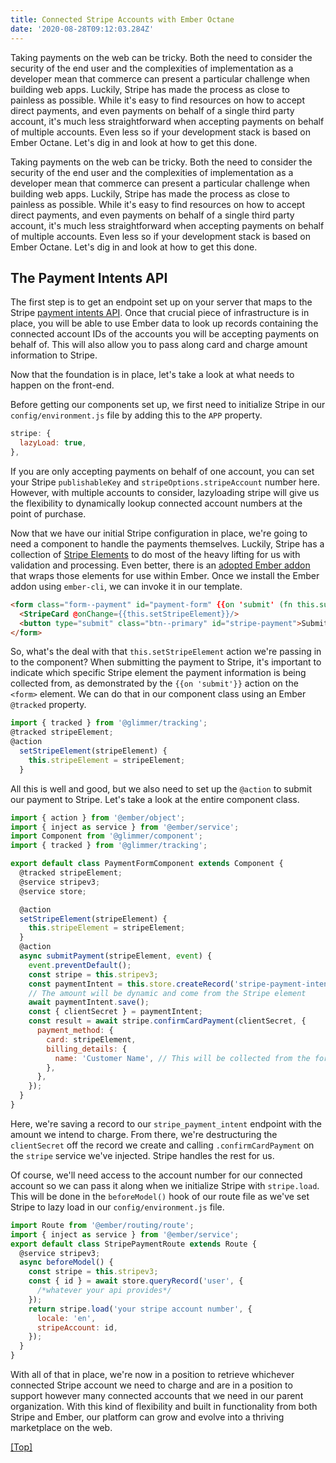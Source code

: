 ```yaml
---
title: Connected Stripe Accounts with Ember Octane
date: '2020-08-28T09:12:03.284Z'
---
```


Taking payments on the web can be tricky. Both the need to consider the security of the end user and the complexities of implementation as a developer mean that commerce can present a particular challenge when building web apps. Luckily, Stripe has made the process as close to painless as possible. While it's easy to find resources on how to accept direct payments, and even payments on behalf of a single third party account, it's much less straightforward when accepting payments on behalf of multiple accounts. Even less so if your development stack is based on Ember Octane. Let's dig in and look at how to get this done.

<!-- more -->

Taking payments on the web can be tricky. Both the need to consider the security of the end user and the complexities of implementation as a developer mean that commerce can present a particular challenge when building web apps. Luckily, Stripe has made the process as close to painless as possible. While it's easy to find resources on how to accept direct payments, and even payments on behalf of a single third party account, it's much less straightforward when accepting payments on behalf of multiple accounts. Even less so if your development stack is based on Ember Octane. Let's dig in and look at how to get this done.

## The Payment Intents API

The first step is to get an endpoint set up on your server that maps to the Stripe [payment intents API](https://stripe.com/docs/payments/payment-intents). Once that crucial piece of infrastructure is in place, you will be able to use Ember data to look up records containing the connected account IDs of the accounts you will be accepting payments on behalf of. This will also allow you to pass along card and charge amount information to Stripe.

Now that the foundation is in place, let's take a look at what needs to happen on the front-end.

Before getting our components set up, we first need to initialize Stripe in our `config/environment.js` file by adding this to the `APP` property.

```js
stripe: {
  lazyLoad: true,
},
```

If you are only accepting payments on behalf of one account, you can set your Stripe `publishableKey` and `stripeOptions.stripeAccount` number here. However, with multiple accounts to consider, lazyloading stripe will give us the flexibility to dynamically lookup connected account numbers at the point of purchase.

Now that we have our initial Stripe configuration in place, we're going to need a component to handle the payments themselves. Luckily, Stripe has a collection of [Stripe Elements](https://stripe.com/docs/stripe-js) to do most of the heavy lifting for us with validation and processing. Even better, there is an [adopted Ember addon](https://github.com/adopted-ember-addons/ember-stripe-elements) that wraps those elements for use within Ember. Once we install the Ember addon using `ember-cli`, we can invoke it in our template.

```html
<form class="form--payment" id="payment-form" {{on 'submit' (fn this.submitPayment stripeElement)}}>
  <StripeCard @onChange={{this.setStripeElement}}/>
  <button type="submit" class="btn--primary" id="stripe-payment">Submit Payment</button>
</form>
```

So, what's the deal with that `this.setStripeElement` action we're passing in to the component? When submitting the payment to Stripe, it's important to indicate which specific Stripe element the payment information is being collected from, as demonstrated by the `{{on 'submit'}}` action on the `<form>` element. We can do that in our component class using an Ember `@tracked` property.

```js
import { tracked } from '@glimmer/tracking';
@tracked stripeElement;
@action
  setStripeElement(stripeElement) {
    this.stripeElement = stripeElement;
  }
```

All this is well and good, but we also need to set up the `@action` to submit our payment to Stripe. Let's take a look at the entire component class.

```js
import { action } from '@ember/object';
import { inject as service } from '@ember/service';
import Component from '@glimmer/component';
import { tracked } from '@glimmer/tracking';

export default class PaymentFormComponent extends Component {
  @tracked stripeElement;
  @service stripev3;
  @service store;

  @action
  setStripeElement(stripeElement) {
    this.stripeElement = stripeElement;
  }
  @action
  async submitPayment(stripeElement, event) {
    event.preventDefault();
    const stripe = this.stripev3;
    const paymentIntent = this.store.createRecord('stripe-payment-intent', { amount: 60 });
    // The amount will be dynamic and come from the Stripe element
    await paymentIntent.save();
    const { clientSecret } = paymentIntent;
    const result = await stripe.confirmCardPayment(clientSecret, {
      payment_method: {
        card: stripeElement,
        billing_details: {
          name: 'Customer Name', // This will be collected from the form
        },
      },
    });
  }
}
```

Here, we're saving a record to our `stripe_payment_intent` endpoint with the amount we intend to charge. From there, we're destructuring the `clientSecret` off the record we create and calling `.confirmCardPayment` on the `stripe` service we've injected. Stripe handles the rest for us.

Of course, we'll need access to the account number for our connected account so we can pass it along when we initialize Stripe with `stripe.load`. This will be done in the `beforeModel()` hook of our route file as we've set Stripe to lazy load in our `config/environment.js` file.

```js
import Route from '@ember/routing/route';
import { inject as service } from '@ember/service';
export default class StripePaymentRoute extends Route {
  @service stripev3;
  async beforeModel() {
    const stripe = this.stripev3;
    const { id } = await store.queryRecord('user', {
      /*whatever your api provides*/
    });
    return stripe.load('your stripe account number', {
      locale: 'en',
      stripeAccount: id,
    });
  }
}
```

With all of that in place, we're now in a position to retrieve whichever connected Stripe account we need to charge and are in a position to support however many connected accounts that we need in our parent organization. With this kind of flexibility and built in functionality from both Stripe and Ember, our platform can grow and evolve into a thriving marketplace on the web.

<a onclick="document.location.hash='top';" href="javascript:;">[Top]</a>
